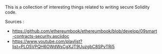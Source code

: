This is a collection of interesting things related to writing secure Solidity code.

Sources :
- https://github.com/ethereumbook/ethereumbook/blob/develop/09smart-contracts-security.asciidoc
- https://www.youtube.com/playlist?list=PLO5VPQH6OWdWsCgXJT9UuzgbC8SPvTRi5

